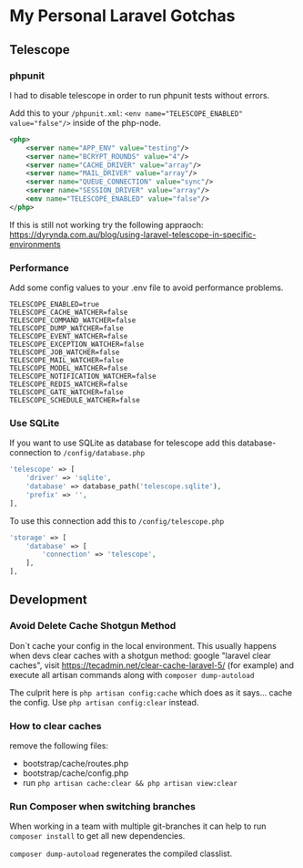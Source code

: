 # My Personal Laravel Gotchas

## Telescope

### phpunit

I had to disable telescope in order to run phpunit tests without errors.

Add this to your ```/phpunit.xml```: ```<env name="TELESCOPE_ENABLED" value="false"/>``` inside of the php-node.

``` xml
<php>
    <server name="APP_ENV" value="testing"/>
    <server name="BCRYPT_ROUNDS" value="4"/>
    <server name="CACHE_DRIVER" value="array"/>
    <server name="MAIL_DRIVER" value="array"/>
    <server name="QUEUE_CONNECTION" value="sync"/>
    <server name="SESSION_DRIVER" value="array"/>
    <env name="TELESCOPE_ENABLED" value="false"/>
</php>
```
If this is still not working try the following appraoch: https://dyrynda.com.au/blog/using-laravel-telescope-in-specific-environments

### Performance

Add some config values to your .env file to avoid performance problems.


```
TELESCOPE_ENABLED=true
TELESCOPE_CACHE_WATCHER=false
TELESCOPE_COMMAND_WATCHER=false
TELESCOPE_DUMP_WATCHER=false
TELESCOPE_EVENT_WATCHER=false
TELESCOPE_EXCEPTION_WATCHER=false
TELESCOPE_JOB_WATCHER=false
TELESCOPE_MAIL_WATCHER=false
TELESCOPE_MODEL_WATCHER=false
TELESCOPE_NOTIFICATION_WATCHER=false
TELESCOPE_REDIS_WATCHER=false
TELESCOPE_GATE_WATCHER=false
TELESCOPE_SCHEDULE_WATCHER=false
```


### Use SQLite

If you want to use SQLite as database for telescope add this database-connection to ```/config/database.php```

``` php
'telescope' => [
    'driver' => 'sqlite',
    'database' => database_path('telescope.sqlite'),
    'prefix' => '',
],
```

To use this connection add this to ```/config/telescope.php```

``` php
'storage' => [
    'database' => [
        'connection' => 'telescope',
    ],
],
```


## Development

### Avoid Delete Cache Shotgun Method

Don´t cache your config in the local environment. This usually happens when devs clear caches with a shotgun method: google "laravel clear caches", visit https://tecadmin.net/clear-cache-laravel-5/ (for example) and execute all artisan commands along with ```composer dump-autoload```

The culprit here is ```php artisan config:cache``` which does as it says... cache the config. Use ```php artisan config:clear``` instead.

 ### How to clear caches

remove the following files:

- bootstrap/cache/routes.php
- bootstrap/cache/config.php
- run ```php artisan cache:clear && php artisan view:clear```

### Run Composer when switching branches

When working in a team with multiple git-branches it can help to run ```composer install``` to get all new dependencies. 

```composer dump-autoload``` regenerates the compiled classlist.
